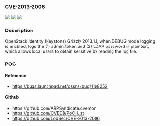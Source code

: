 ### [CVE-2013-2006](https://cve.mitre.org/cgi-bin/cvename.cgi?name=CVE-2013-2006)
![](https://img.shields.io/static/v1?label=Product&message=n%2Fa&color=blue)
![](https://img.shields.io/static/v1?label=Version&message=%3D%20n%2Fa%20&color=brighgreen)
![](https://img.shields.io/static/v1?label=Vulnerability&message=n%2Fa&color=brighgreen)

### Description

OpenStack Identity (Keystone) Grizzly 2013.1.1, when DEBUG mode logging is enabled, logs the (1) admin_token and (2) LDAP password in plaintext, which allows local users to obtain sensitive by reading the log file.

### POC

#### Reference
- https://bugs.launchpad.net/ossn/+bug/1168252

#### Github
- https://github.com/ARPSyndicate/cvemon
- https://github.com/CVEDB/PoC-List
- https://github.com/LogSec/CVE-2013-2006

